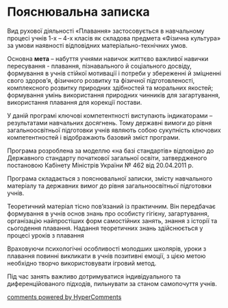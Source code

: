 <div id="hypercomments_widget" class="js-hypercomments-widget invisible"></div>

# Пояснювальна записка

Вид рухової діяльності «Плавання» застосовується в навчальному процесі учнів 1-х – 4-х класів як складова предмета «Фізична культура» за умови наявності відповідних матеріально-технічних умов.

Основна **мета** – набуття учнями навичок життєво важливої навички пересування - плавання, пізнавального й соціального досвіду, формування в учнів стійкої мотивації і потреби у збереженні й зміцненні свого здоров’я, фізичного розвитку та фізичної підготовленості, комплексного розвитку природних здібностей та моральних якостей; формування умінь використання природних чинників для загартування, використання плавання для корекції постави.

У даній програмі ключові компетентності виступають індикаторами – результатами навчальних досягнень. Тому державні вимоги до рівня загальноосвітньої підготовки учнів являють собою сукупність ключових компетентностей і відображають базовий зміст програми.

Програма розроблена за моделлю «на базі стандартів» відповідно до Державного стандарту початкової загальної освіти, затвердженого постановою Кабінету Міністрів України № 462 від 20.04.2011 р.

Програма складається з пояснювальної записки, змісту навчального матеріалу та державних вимог до рівня загальноосвітньої підготовки учнів.

Теоретичний матеріал тісно пов’язаний із практичним. Він передбачає формування в учнів основ знань про особисту гігієну, загартування, організацію найпростіших форм самостійних занять, знання з історії та сьогодення плавання. Надання теоретичних знань здійснюється у процесі уроків з плавання

Враховуючи психологічні особливості молодших школярів, уроки з плавання повинні викликати в учнів позитивні емоції, з цією метою необхідно творчо використовувати ігровий метод.

Під час занять важливо дотримуватися індивідуального та диференційованого підходів, пильнувати за станом самопочуття учнів. 


<div class="js-hypercomments-container">
<a href="http://hypercomments.com" class="hc-link" title="comments widget">comments powered by HyperComments</a>
</div>